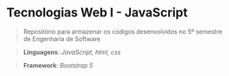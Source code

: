 # Tecnologias Web I - JavaScript

> Repositório para armazenar os códigos desenvolvidos no 5º semestre de Engenharia de Software 

> **Linguagens**: _JavaScript, html, css_

> **Framework**: _Bootstrap 5_

